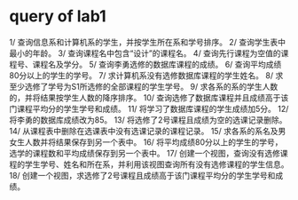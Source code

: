 # query of lab1
1/  查询信息系和计算机系的学生，并按学生所在系和学号排序。
2/  查询学生表中最小的年龄。
3/  查询课程名中包含“设计”的课程名。
4/  查询先行课程为空值的课程号、课程名及学分。
5/  查询李勇选修的数据库课程的成绩。
6/  查询平均成绩80分以上的学生的学号。
7/  求计算机系没有选修数据库课程的学生姓名。
8/  求至少选修了学号为S1所选修的全部课程的学生学号。
9/  求各系的系的学生人数的，并将结果按学生人数的降序排序。
10/  查询选修了数据库课程并且成绩高于该门课程平均分的学生学号和成绩。
11/ 将学习了数据库课程的学生成绩加5分。
12/  将李勇的数据库成绩改为85。
13/  将选修了2号课程且成绩为空的选课记录删除。
14/  从课程表中删除在选课表中没有选课记录的课程记录。
15/  求各系的系名及男女生人数并将结果保存到另一个表中。
16/  将平均成绩80分以上的学生的学号，选学的课程数和平均成绩保存到另一个表中。
17/ 创建一个视图，查询没有选修课程的学生学号、姓名和所在系，并利用该视图查询所有没有选修课程的学生信息。 
18/ 创建一个视图，求选修了2号课程且成绩高于该门课程平均分的学生学号和成绩。

